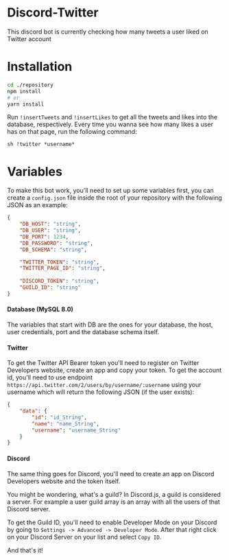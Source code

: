 # Discord-Twitter

This discord bot is currently checking how many tweets a user liked on Twitter account

# Installation

```bash
cd ./repository
npm install
# or
yarn install
```

Run `!insertTweets` and `!insertLikes` to get all the tweets and likes into the database, respectively.
Every time you wanna see how many likes a user has on that page, run the following command:

``sh
!twitter *username*
``

# Variables
To make this bot work, you'll need to set up some variables first, you can create a `config.json` file inside the root of your repository with the following JSON as an example:

```json
{
    "DB_HOST": "string",
    "DB_USER": "string",
    "DB_PORT": 1234,
    "DB_PASSWORD": "string",
    "DB_SCHEMA": "string",

    "TWITTER_TOKEN": "string",
    "TWITTER_PAGE_ID": "string",
    
    "DISCORD_TOKEN": "string",
    "GUILD_ID": "string"
}
```

#### Database (MySQL 8.0)
The variables that start with DB are the ones for your database, the host, user credentials, port and the database schema itself.

#### Twitter
To get the Twitter API Bearer token you'll need to register on Twitter Developers website, create an app and copy your token.
 To get the account id, you'll need to use endpoint `https://api.twitter.com/2/users/by/username/:username` using your username which will return the following JSON (if the user exists):

```json
{
    "data": {
        "id": "id_String",
        "name": "name_String",
        "username": "username_String"
    }
}
```

#### Discord
The same thing goes for Discord, you'll need to create an app on Discord Developers website and the token itself.   

You might be wondering, what's a guild? In Discord.js, a guild is considered a server. For example a user guild array is an array with all the users of that Discord server.

To get the Guild ID, you'll need to enable Developer Mode on your Discord by going to `Settings -> Advanced -> Developer Mode`. After that right click on your Discord Server on your list and select `Copy ID`.

And that's it!